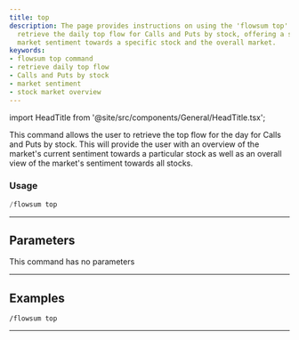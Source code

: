 ```yaml
---
title: top
description: The page provides instructions on using the 'flowsum top' command to
  retrieve the daily top flow for Calls and Puts by stock, offering a snapshot of
  market sentiment towards a specific stock and the overall market.
keywords:
- flowsum top command
- retrieve daily top flow
- Calls and Puts by stock
- market sentiment
- stock market overview
---
```


import HeadTitle from '@site/src/components/General/HeadTitle.tsx';

<HeadTitle title="top - Flowsum - Flow - Telegram - Reference | OpenBB Bot Docs" />

This command allows the user to retrieve the top flow for the day for Calls and Puts by stock. This will provide the user with an overview of the market's current sentiment towards a particular stock as well as an overall view of the market's sentiment towards all stocks.

### Usage

```python wordwrap
/flowsum top
```

---

## Parameters

This command has no parameters



---

## Examples

```
/flowsum top
```

---
